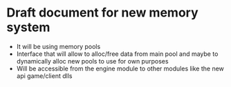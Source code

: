 # Draft document for new memory system

* It will be using memory pools
* Interface that will allow to alloc/free data from main pool and maybe to dynamically alloc new pools to use for own purposes
* Will be accessible from the engine module to other modules like the new api game/client dlls